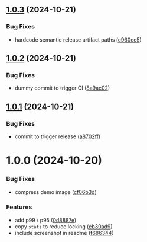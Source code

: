 ## [1.0.3](https://github.com/obviyus/pong/compare/v1.0.2...v1.0.3) (2024-10-21)


### Bug Fixes

* hardcode semantic release artifact paths ([c960cc5](https://github.com/obviyus/pong/commit/c960cc57f20df39b05e12dcf89f4363dca637939))

## [1.0.2](https://github.com/obviyus/pong/compare/v1.0.1...v1.0.2) (2024-10-21)


### Bug Fixes

* dummy commit to trigger CI ([8a9ac02](https://github.com/obviyus/pong/commit/8a9ac0243fe0c8d9903138437c32f78b2d4a8d37))

## [1.0.1](https://github.com/obviyus/pong/compare/v1.0.0...v1.0.1) (2024-10-21)


### Bug Fixes

* commit to trigger release ([a8702ff](https://github.com/obviyus/pong/commit/a8702ff50d99a23379f04f63e6dc4d2c250d6b4e))

# 1.0.0 (2024-10-20)


### Bug Fixes

* compress demo image ([cf06b3d](https://github.com/obviyus/pong/commit/cf06b3db5391a7629be76eac79e31531e66f843f))


### Features

* add p99 / p95 ([0d8887e](https://github.com/obviyus/pong/commit/0d8887edd1191e9c8958f1f7a214e524fcf90962))
* copy `stats` to reduce locking ([eb30ad9](https://github.com/obviyus/pong/commit/eb30ad9fcbf461067eb62f9d43f894e222f72454))
* include screenshot in readme ([f686344](https://github.com/obviyus/pong/commit/f68634471781525e90473286c89aeb6b034d61ea))
